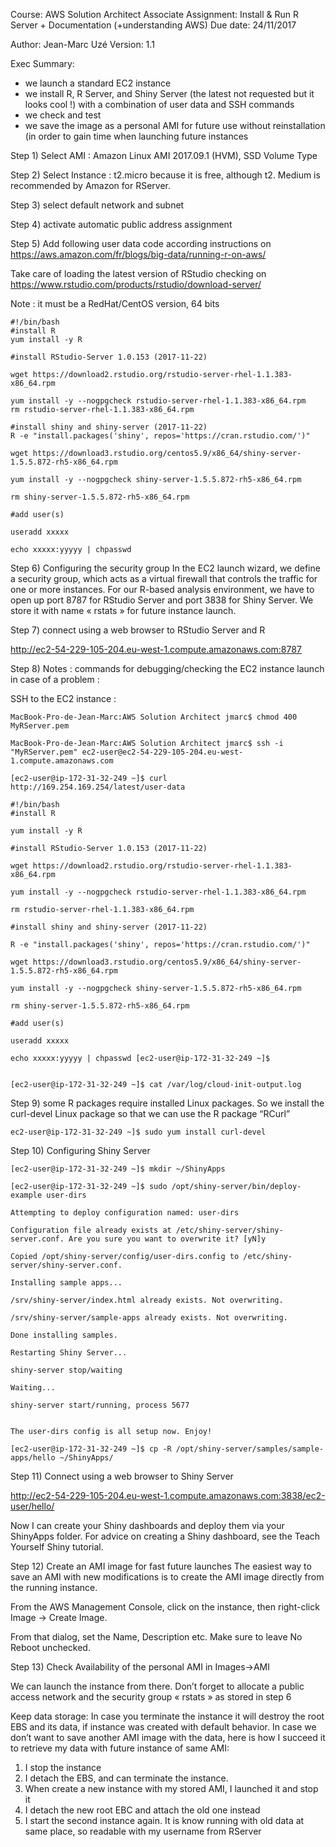 Course: AWS Solution Architect Associate
Assignment: Install & Run R Server + Documentation (+understanding AWS)
Due date: 24/11/2017

Author: Jean-Marc Uzé
Version: 1.1

Exec Summary:
-	we launch a standard EC2 instance
-	we install R, R Server, and Shiny Server (the latest not requested but it looks cool !) with a combination of user data and SSH commands
-	we check and test
-	we save the image as a personal AMI for future use without reinstallation (in order to gain time when launching future instances




Step 1) Select AMI : Amazon Linux AMI 2017.09.1 (HVM), SSD Volume Type

Step 2) Select Instance : t2.micro because it is free, although t2. Medium is recommended by Amazon for RServer.

Step 3) select default network and subnet

Step 4) activate automatic public address assignment

Step 5) Add following user data code according instructions on 
<https://aws.amazon.com/fr/blogs/big-data/running-r-on-aws/>

Take care of loading the latest version of RStudio checking on <https://www.rstudio.com/products/rstudio/download-server/>

Note : it must be a RedHat/CentOS version, 64 bits
```
#!/bin/bash
#install R
yum install -y R

#install RStudio-Server 1.0.153 (2017-11-22)

wget https://download2.rstudio.org/rstudio-server-rhel-1.1.383-x86_64.rpm

yum install -y --nogpgcheck rstudio-server-rhel-1.1.383-x86_64.rpm
rm rstudio-server-rhel-1.1.383-x86_64.rpm

#install shiny and shiny-server (2017-11-22)
R -e "install.packages('shiny', repos='https://cran.rstudio.com/')"

wget https://download3.rstudio.org/centos5.9/x86_64/shiny-server-1.5.5.872-rh5-x86_64.rpm

yum install -y --nogpgcheck shiny-server-1.5.5.872-rh5-x86_64.rpm

rm shiny-server-1.5.5.872-rh5-x86_64.rpm

#add user(s)

useradd xxxxx

echo xxxxx:yyyyy | chpasswd
```

Step 6)  Configuring the security group
In the EC2 launch wizard, we define a security group, which acts as a virtual firewall that controls the traffic for one or more instances. For our R-based analysis environment, we have to open up port 8787 for RStudio Server and port 3838 for Shiny Server.
We store it with name « rstats » for future instance launch.

Step 7) connect using a web browser to RStudio Server and R

<http://ec2-54-229-105-204.eu-west-1.compute.amazonaws.com:8787>

Step 8) Notes : commands for debugging/checking the EC2 instance launch in case of a problem :

SSH to the EC2 instance :

``` 
MacBook-Pro-de-Jean-Marc:AWS Solution Architect jmarc$ chmod 400 MyRServer.pem

MacBook-Pro-de-Jean-Marc:AWS Solution Architect jmarc$ ssh -i "MyRServer.pem" ec2-user@ec2-54-229-105-204.eu-west-1.compute.amazonaws.com

[ec2-user@ip-172-31-32-249 ~]$ curl http://169.254.169.254/latest/user-data

#!/bin/bash
#install R

yum install -y R

#install RStudio-Server 1.0.153 (2017-11-22)

wget https://download2.rstudio.org/rstudio-server-rhel-1.1.383-x86_64.rpm

yum install -y --nogpgcheck rstudio-server-rhel-1.1.383-x86_64.rpm

rm rstudio-server-rhel-1.1.383-x86_64.rpm

#install shiny and shiny-server (2017-11-22)

R -e "install.packages('shiny', repos='https://cran.rstudio.com/')"

wget https://download3.rstudio.org/centos5.9/x86_64/shiny-server-1.5.5.872-rh5-x86_64.rpm

yum install -y --nogpgcheck shiny-server-1.5.5.872-rh5-x86_64.rpm

rm shiny-server-1.5.5.872-rh5-x86_64.rpm

#add user(s)

useradd xxxxx

echo xxxxx:yyyyy | chpasswd [ec2-user@ip-172-31-32-249 ~]$


[ec2-user@ip-172-31-32-249 ~]$ cat /var/log/cloud-init-output.log
```


Step 9)  some R packages require installed Linux packages. So we install the curl-devel Linux package so that we can use the R package “RCurl”
```
ec2-user@ip-172-31-32-249 ~]$ sudo yum install curl-devel
```
Step 10) Configuring Shiny Server
```
[ec2-user@ip-172-31-32-249 ~]$ mkdir ~/ShinyApps

[ec2-user@ip-172-31-32-249 ~]$ sudo /opt/shiny-server/bin/deploy-example user-dirs

Attempting to deploy configuration named: user-dirs

Configuration file already exists at /etc/shiny-server/shiny-server.conf. Are you sure you want to overwrite it? [yN]y

Copied /opt/shiny-server/config/user-dirs.config to /etc/shiny-server/shiny-server.conf.

Installing sample apps...

/srv/shiny-server/index.html already exists. Not overwriting.

/srv/shiny-server/sample-apps already exists. Not overwriting.

Done installing samples.

Restarting Shiny Server...

shiny-server stop/waiting

Waiting...

shiny-server start/running, process 5677


The user-dirs config is all setup now. Enjoy!

[ec2-user@ip-172-31-32-249 ~]$ cp -R /opt/shiny-server/samples/sample-apps/hello ~/ShinyApps/
```


Step 11) Connect using a web browser to Shiny Server

<http://ec2-54-229-105-204.eu-west-1.compute.amazonaws.com:3838/ec2-user/hello/>

Now I can create your Shiny dashboards and deploy them via your ShinyApps folder. For advice on creating a Shiny dashboard, see the Teach Yourself Shiny tutorial.



Step 12) Create an AMI image for fast future launches
The easiest way to save an AMI with new modifications is to create the AMI image directly from the running instance.

From the AWS Management Console, click on the instance, then right-click Image -> Create Image.

From that dialog, set the Name, Description etc. Make sure to leave No Reboot unchecked. 



Step 13) Check Availability of the personal AMI in Images->AMI 

We can launch the instance from there.
Don’t forget to allocate a public access network and the  security group « rstats » as stored in step 6


Keep data storage:
In case you terminate the instance it will destroy the root EBS and its data, if instance was created with default behavior.
In case we don’t want to save another AMI image with the data, here is how I succeed it to retrieve my data with future instance of same AMI:
1)	I stop the instance
2)	I detach the EBS, and can terminate the instance.
3)	When create a new instance with my stored AMI, I launched it and stop it
4)	I detach the new root EBC and attach the old one instead
5)	I start the second instance again. It is know running with old data at same place, so readable with my username from RServer


